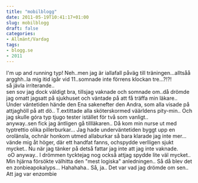 ```yaml
---
title: "mobilblogg"
date: 2011-05-19T10:41:17+01:00
slug: mobilblogg
draft: false
categories:
- Allmänt/Vardag
tags:
- blogg.se
- 2011
---
```

I'm up and running typ! Neh..men jag är iallafall påväg till träningen...alltsåå argghh..la mig itid igår vid 11..somnade inte förrens klockan tre...?!?!  
så jävla irriterande..  
sen sov jag dock väldigt bra, tillsjag vaknade och somnade om..då drömde jag omatt jagsatt på sjukhuset och väntade på att få träffa min läkare.. Under väntetiden hände den Ena sakenefter den Andra, som alla visade på attjaghöll på att dö.. T.extittade alla sköterskormed väärldens pity-min.. Och jag skulle góra typ tjugo tester istället för två som vanligt..  
anyway..sen fick jag äntligen gå tillläkaren.. Då kom min nurse ut med typtrettio olika pillerburkar... Jag hade underväntetiden byggt upp en orolänsla, ochnär honkom utmed allaburkar så bara klarade jag inte mer...  
vände mig åt höger, där ett handfat fanns, ochspydde verlligen sjukt mycket.. Nu när jag tänker på detså fattar jag inte att jag inte vaknade.  
 oO anyway.. I drömmen tycktejag nog också attjag spydde lite väl mycket.. Min hjärna försökte välhitta den "mest logiska" anledningen.. Så då blev det en zonbieapokalyps... Hahahaha.. Så, ja.. Det var vad jag drömde om sen.. Att jag var enzombie